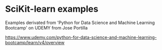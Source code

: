 # SciKit-learn examples

Examples derivated from 'Python for Data Science and Machine Learning Bootcamp' on UDEMY from Jose Portilla

https://www.udemy.com/python-for-data-science-and-machine-learning-bootcamp/learn/v4/overview
